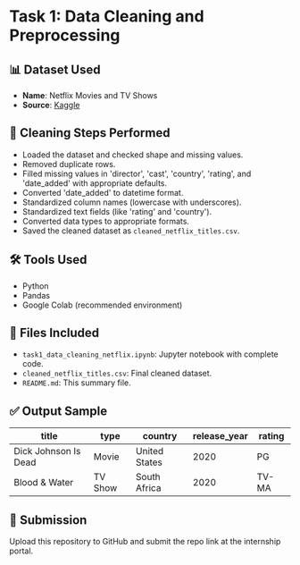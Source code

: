 # Task 1: Data Cleaning and Preprocessing

## 📊 Dataset Used
- **Name**: Netflix Movies and TV Shows
- **Source**: [Kaggle](https://www.kaggle.com/datasets/shivamb/netflix-shows)

## 🧹 Cleaning Steps Performed
- Loaded the dataset and checked shape and missing values.
- Removed duplicate rows.
- Filled missing values in 'director', 'cast', 'country', 'rating', and 'date_added' with appropriate defaults.
- Converted 'date_added' to datetime format.
- Standardized column names (lowercase with underscores).
- Standardized text fields (like 'rating' and 'country').
- Converted data types to appropriate formats.
- Saved the cleaned dataset as `cleaned_netflix_titles.csv`.

## 🛠 Tools Used
- Python
- Pandas
- Google Colab (recommended environment)

## 📁 Files Included
- `task1_data_cleaning_netflix.ipynb`: Jupyter notebook with complete code.
- `cleaned_netflix_titles.csv`: Final cleaned dataset.
- `README.md`: This summary file.

## ✅ Output Sample
| title                        | type     | country         | release_year | rating |
|-----------------------------|----------|------------------|---------------|--------|
| Dick Johnson Is Dead        | Movie    | United States    | 2020          | PG     |
| Blood & Water               | TV Show  | South Africa     | 2020          | TV-MA  |

## 📝 Submission
Upload this repository to GitHub and submit the repo link at the internship portal.

